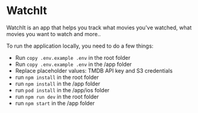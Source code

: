 # WatchIt
WatchIt is an app that helps you track what movies you've watched, what movies you want to watch and more..

To run the application locally, you need to do a few things:

* Run `copy .env.example .env` in the root folder
* Run `copy .env.example .env` in the /app folder
* Replace placeholder values: TMDB API key and S3 credentials
* run `npm install` in the root folder
* run `npm install` in the /app folder
* run `pod install` in the /app/ios folder
* run `npm run dev` in the root folder
* run `npm start` in the /app folder
